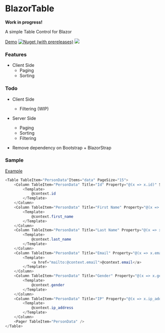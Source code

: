 # BlazorTable

**Work in progress!**

A simple Table Control for Blazor

[Demo](https://BlazorTable.netlify.com/)
[![Nuget (with prereleases)](https://img.shields.io/nuget/vpre/BlazorTable.svg)](https://www.nuget.org/packages/BlazorTable)
![](https://github.com/IvanJosipovic/BlazorTable/workflows/CI/CD/badge.svg)

### Features
- Client Side
	- Paging
	- Sorting

### Todo
- Client Side
	- Filtering (WIP)

- Server Side
	- Paging
	- Sorting
	- Filtering

- Remove dependency on Bootstrap + BlazorStrap

### Sample
[Example](/src/BlazorTable.Sample/Pages/Index.razor)

```csharp
<Table TableItem="PersonData"Items="data" PageSize="15">
    <Column TableItem="PersonData" Title="Id" Property="@(x => x.id)" Sortable="true">
        <Template>
            @context.id
        </Template>
    </Column>
    <Column TableItem="PersonData" Title="First Name" Property="@(x => x.first_name)" Sortable="true">
        <Template>
            @context.first_name
        </Template>
    </Column>
    <Column TableItem="PersonData" Title="Last Name" Property="@(x => x.last_name)" Sortable="true">
        <Template>
            @context.last_name
        </Template>
    </Column>
    <Column TableItem="PersonData" Title="Email" Property="@(x => x.email)" Sortable="true">
        <Template>
            <a href="mailto:@context.email">@context.email</a>
        </Template>
    </Column>
    <Column TableItem="PersonData" Title="Gender" Property="@(x => x.gender)" Sortable="true">
        <Template>
            @context.gender
        </Template>
    </Column>
    <Column TableItem="PersonData" Title="IP" Property="@(x => x.ip_address)" Sortable="true">
        <Template>
            @context.ip_address
        </Template>
    </Column>
    <Pager TableItem="PersonData" />
</Table>
```
